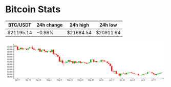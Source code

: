 # Bitcoin Stats

BTC/USDT|24h change|24h high|24h low|
|---|---|---|---|
|$21195.14|-0.96%|$21684.54|$20911.64|

<img src="./chart.svg">
